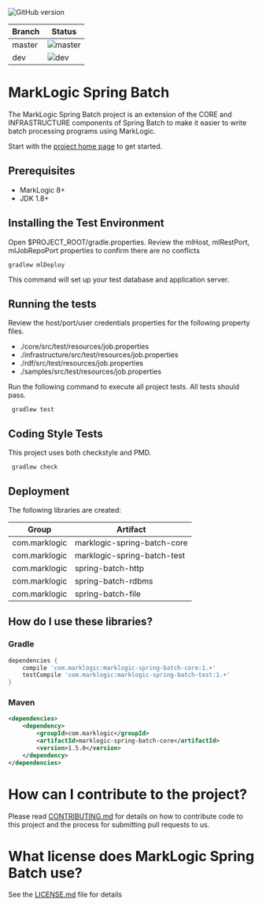 ![GitHub version](https://badge.fury.io/gh/marklogic-community%2Fmarklogic-spring-batch.svg)

| Branch | Status |
| ------------- | ------------- |
| master | ![master](https://circleci.com/gh/sastafford/marklogic-spring-batch/tree/master.png?circle-token=e1b8b3198d3416fcb535509f2e7d600444ef153e)  |
| dev  | ![dev](https://circleci.com/gh/sastafford/marklogic-spring-batch/tree/dev.png?circle-token=e1b8b3198d3416fcb535509f2e7d600444ef153e)  |

# MarkLogic Spring Batch

The MarkLogic Spring Batch project is an extension of the CORE and INFRASTRUCTURE components of Spring Batch to make it easier to write batch processing programs using MarkLogic. 

Start with the [project home page](https://github.com/marklogic-community/marklogic-spring-batch/wiki) to get started. 

## Prerequisites

 * MarkLogic 8+
 * JDK 1.8+

## Installing the Test Environment

Open $PROJECT_ROOT/gradle.properties.  Review the mlHost, mlRestPort, mlJobRepoPort properties to confirm there are no conflicts

    gradlew mlDeploy

This command will set up your test database and application server.

## Running the tests

Review the host/port/user credentials properties for the following property files.

 * ./core/src/test/resources/job.properties
 * ./infrastructure/src/test/resources/job.properties
 * ./rdf/src/test/resources/job.properties
 * ./samples/src/test/resources/job.properties
 
 Run the following command to execute all project tests.  All tests should pass. 

     gradlew test

## Coding Style Tests

This project uses both checkstyle and PMD.

     gradlew check

## Deployment

The following libraries are created:

| Group | Artifact |
| ------|----------|
| com.marklogic | marklogic-spring-batch-core |
| com.marklogic | marklogic-spring-batch-test |
| com.marklogic | spring-batch-http |
| com.marklogic | spring-batch-rdbms |
| com.marklogic | spring-batch-file |

## How do I use these libraries?

### Gradle

```groovy
dependencies {
    compile 'com.marklogic:marklogic-spring-batch-core:1.+'
    testCompile 'com.marklogic:marklogic-spring-batch-test:1.+'
}
```


### Maven

```xml
<dependencies>
    <dependency>
        <groupId>com.marklogic</groupId>
        <artifactId>marklogic-spring-batch-core</artifactId>
        <version>1.5.0</version>
    </dependency>
</dependencies>
```


# How can I contribute to the project?

Please read [CONTRIBUTING.md](CONTRIBUTING.md) for details on how to contribute code to this project and the process for submitting pull requests to us.

# What license does MarkLogic Spring Batch use?

See the [LICENSE.md](LICENSE.md) file for details
